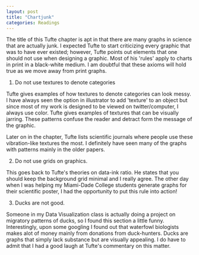 ```yaml
---
layout: post
title: "Chartjunk"
categories: Readings
---
```


The title of this Tufte chapter is apt in that there are many graphs in science that are actually junk. I expected Tufte to start criticizing every graphic that was to have ever existed; however, Tufte points out elements that one should not use when designing a graphic. Most of his 'rules' apply to charts in print in a black-white medium. I am doubtful that these axioms will hold true as we move away from print graphs.

1. Do not use textures to denote categories

Tufte gives examples of how textures to denote categories can look messy. I have always seen the option in illustrator to add 'texture' to an object but since most of my work is designed to be viewed on twitter/computer, I always use color. Tufte gives examples of textures that can be visually jarring. These patterns confuse the reader and detract form the message of the graphic.

Later on in the chapter, Tufte lists scientific journals where people use these vibration-like textures the most. I definitely have seen many of the graphs with patterns mainly in the older papers.

2. Do not use grids on graphics.

This goes back to Tufte's theories on data-ink ratio. He states that you should keep the background grid minimal and I really agree. The other day when I was helping my Miami-Dade College students generate graphs for their scientific poster, I had the opportunity to put this rule into action!

3. Ducks are not good.

Someone in my Data Visualization class is actually doing a project on migratory patterns of ducks, so I found this section a little funny. Interestingly, upon some googling I found out that waterfowl biologists makes alot of money mainly from donations from duck-hunters. Ducks are graphs that simply lack substance but are visually appealing. I do have to admit that I had a good laugh at Tufte's commentary on this matter.
